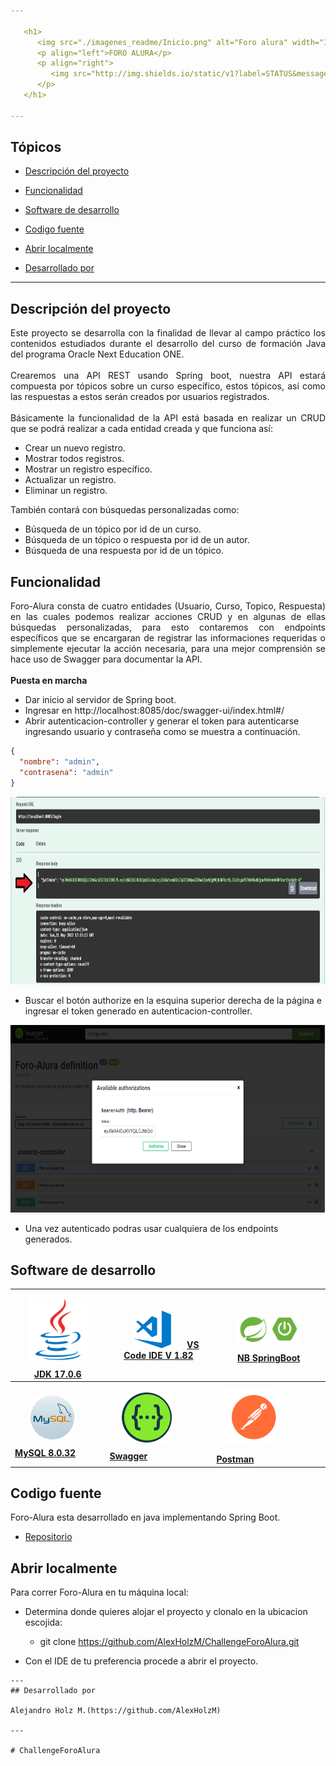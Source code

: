 ```yaml
---

   <h1>
      <img src="./imagenes_readme/Inicio.png" alt="Foro alura" width="100" height="100"/>
      <p align="left">FORO ALURA</p>
      <p align="right">
         <img src="http://img.shields.io/static/v1?label=STATUS&message=EN DESARROLLO%20&color=RED&style=for-the-badge" #vitrinedev style="border-radius:25px"/>
      </p>
   </h1>

---
```


## Tópicos

- [Descripción del proyecto](#descripción-del-proyecto)

- [Funcionalidad](#funcionalidad)

- [Software de desarrollo](#software-de-desarrollo)

- [Codigo fuente](#codigo-fuente)

- [Abrir localmente](#abrir-localmente)

- [Desarrollado por](#desarrollado-por)

---

## Descripción del proyecto

<p align="justify">
Este proyecto se desarrolla con la finalidad de llevar al campo práctico los contenidos estudiados durante el desarrollo del curso de formación Java del programa Oracle Next Education ONE.
<br>
<br>
Crearemos una API REST usando Spring boot, nuestra API estará compuesta por tópicos sobre un curso específico, estos tópicos, así como las respuestas a estos serán creados por usuarios registrados.
<br>
<br>
Básicamente la funcionalidad de la API está basada en realizar un CRUD que se podrá realizar a cada entidad creada y que funciona así:

- Crear un nuevo registro.
- Mostrar todos registros.
- Mostrar un registro específico.
- Actualizar un registro.
- Eliminar un registro.

También contará con búsquedas personalizadas como:

- Búsqueda de un tópico por id de un curso.
- Búsqueda de un tópico o respuesta por id de un autor.
- Búsqueda de una respuesta por id de un tópico.
</p>

## Funcionalidad

<p align="justify"> Foro-Alura consta de cuatro entidades (Usuario, Curso, Topico, Respuesta) en las cuales podemos realizar acciones CRUD y en algunas de ellas búsquedas personalizadas, para esto contaremos con endpoints específicos que se encargaran de registrar las informaciones requeridas o simplemente ejecutar la acción necesaria, para una mejor comprensión se hace uso de Swagger para documentar la API.
<br>
<br>
<strong>Puesta en marcha</strong>

- Dar inicio al servidor de Spring boot.
- Ingresar en http://localhost:8085/doc/swagger-ui/index.html#/
- Abrir autenticacion-controller y generar el token para autenticarse ingresando usuario y contraseña como se muestra a continuación.

```json
{
  "nombre": "admin",
  "contrasena": "admin"
}
```

<div align="center">
<img src="./imagenes_readme/token-generado.png" alt="Token generado" width="800" height="300"/>
</div>

- Buscar el botón authorize en la esquina superior derecha de la página e ingresar el token generado en autenticacion-controller.

<div align="center">
<img src="./imagenes_readme/autenticacion.png" alt="Token generado" width="800" height="300"/>
</div>

- Una vez autenticado podras usar cualquiera de los endpoints generados.
</p>

## Software de desarrollo

   |<a href="https://www.java.com" target="_blank"> <img src="./imagenes_readme/JDK.svg" alt="JDK17-Java" width="100" hspace="10" vspace="10"/><strong>JDK 17.0.6</strong></a>|<a href="https://code.visualstudio.com/" target="_blank"> <img src="./imagenes_readme/vsCode.png" alt="VS Code" width="60" hspace="25"/><strong>VS Code IDE V 1.82</strong></a>|<a href="https://spring.io/" target="_blank"> <img src="./imagenes_readme/spring-boot.png" alt="SpringBoot" width="100" hspace="25" vspace="10"/><strong>NB SpringBoot</strong></a>|
   |------|------|------|
   |<a href="https://www.mysql.com/" target="_blank"> <img src="./imagenes_readme/MySQL-.png" alt="MySql" width="70" hspace="25" vspace="10"/><strong>MySQL 8.0.32</strong></a>|<a href="https://swagger.io/" target="_blank"> <img src="./imagenes_readme/Swagger.png" alt="Swagger" width="80" hspace="20" vspace="10"/><strong>Swagger</strong></a>|<a href="https://www.postman.com/" target="_blank"> <img src="./imagenes_readme/postman.svg" alt="Postman" width="90" hspace="10" vspace="10"/><strong>Postman</strong></a>|

## Codigo fuente

Foro-Alura esta desarrollado en java implementando Spring Boot.

- [Repositorio](https://github.com/AlexHolzM/ChallengeForoAlura.git)

## Abrir localmente

Para correr Foro-Alura en tu máquina local:

- Determina donde quieres alojar el proyecto y clonalo en la ubicacion escojida:

  - git clone https://github.com/AlexHolzM/ChallengeForoAlura.git

- Con el IDE de tu preferencia procede a abrir el proyecto.

```
---
## Desarrollado por

Alejandro Holz M.(https://github.com/AlexHolzM)

---

# ChallengeForoAlura
